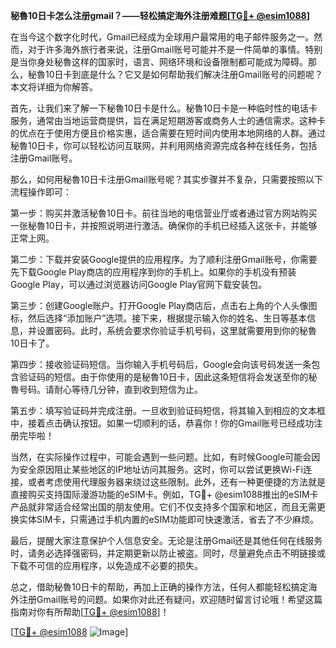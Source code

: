 **秘魯10日卡怎么注册gmail？——轻松搞定海外注册难题[[TG💪+ @esim1088](https://t.me/s/esim1088)]**

在当今这个数字化时代，Gmail已经成为全球用户最常用的电子邮件服务之一。然而，对于许多海外旅行者来说，注册Gmail账号可能并不是一件简单的事情。特别是当你身处秘魯这样的国家时，语言、网络环境和设备限制都可能成为障碍。那么，秘魯10日卡到底是什么？它又是如何帮助我们解决注册Gmail账号的问题呢？本文将详细为你解答。

首先，让我们来了解一下秘魯10日卡是什么。秘魯10日卡是一种临时性的电话卡服务，通常由当地运营商提供，旨在满足短期游客或商务人士的通信需求。这种卡的优点在于使用方便且价格实惠，适合需要在短时间内使用本地网络的人群。通过秘魯10日卡，你可以轻松访问互联网，并利用网络资源完成各种在线任务，包括注册Gmail账号。

那么，如何用秘魯10日卡注册Gmail账号呢？其实步骤并不复杂，只需要按照以下流程操作即可：

第一步：购买并激活秘魯10日卡。前往当地的电信营业厅或者通过官方网站购买一张秘魯10日卡，并按照说明进行激活。确保你的手机已经插入这张卡，并能够正常上网。

第二步：下载并安装Google提供的应用程序。为了顺利注册Gmail账号，你需要先下载Google Play商店的应用程序到你的手机上。如果你的手机没有预装Google Play，可以通过浏览器访问Google Play官网下载安装包。

第三步：创建Google账户。打开Google Play商店后，点击右上角的个人头像图标，然后选择“添加账户”选项。接下来，根据提示输入你的姓名、生日等基本信息，并设置密码。此时，系统会要求你验证手机号码，这里就需要用到你的秘魯10日卡了。

第四步：接收验证码短信。当你输入手机号码后，Google会向该号码发送一条包含验证码的短信。由于你使用的是秘魯10日卡，因此这条短信将会发送至你的秘魯号码。请耐心等待几分钟，直到收到短信为止。

第五步：填写验证码并完成注册。一旦收到验证码短信，将其输入到相应的文本框中，接着点击确认按钮。如果一切顺利的话，恭喜你！你的Gmail账号已经成功注册完毕啦！

当然，在实际操作过程中，可能会遇到一些问题。比如，有时候Google可能会因为安全原因阻止某些地区的IP地址访问其服务。这时，你可以尝试更换Wi-Fi连接，或者考虑使用代理服务器来绕过这些限制。此外，还有一种更便捷的方法就是直接购买支持国际漫游功能的eSIM卡。例如，TG💪+ @esim1088推出的eSIM卡产品就非常适合经常出国的朋友使用。它们不仅支持多个国家和地区，而且无需更换实体SIM卡，只需通过手机内置的eSIM功能即可快速激活，省去了不少麻烦。

最后，提醒大家注意保护个人信息安全。无论是注册Gmail还是其他任何在线服务时，请务必选择强密码，并定期更新以防止被盗。同时，尽量避免点击不明链接或下载不可信的应用程序，以免造成不必要的损失。

总之，借助秘魯10日卡的帮助，再加上正确的操作方法，任何人都能轻松搞定海外注册Gmail账号的问题。如果你对此还有疑问，欢迎随时留言讨论哦！希望这篇指南对你有所帮助[[TG💪+ @esim1088](https://t.me/s/esim1088)]！

[[TG💪+ @esim1088](https://t.me/s/esim1088) ![Image](https://i.postimg.cc/4NQfJmqS/Snipaste-2025-05-13-00-14-12.png)]
